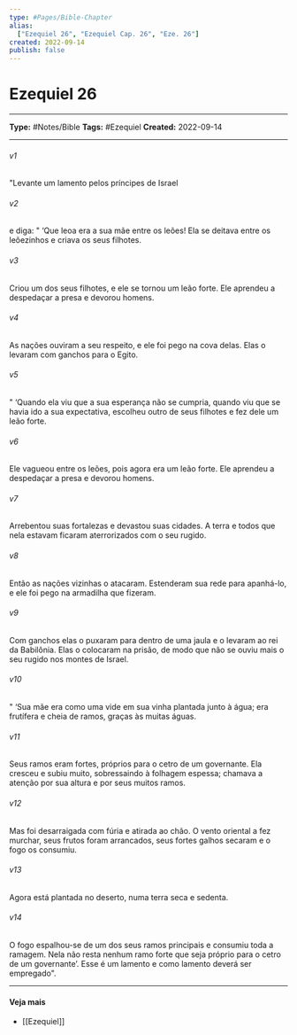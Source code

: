 ```yaml
---
type: #Pages/Bible-Chapter
alias:
  ["Ezequiel 26", "Ezequiel Cap. 26", "Eze. 26"]
created: 2022-09-14
publish: false
---
```


# Ezequiel 26

---

**Type:** #Notes/Bible
**Tags:** #Ezequiel
**Created:** 2022-09-14

---

###### v1
"Levante um lamento pelos príncipes de Israel
###### v2
e diga: " ‘Que leoa era a sua mãe entre os leões! Ela se deitava entre os leõezinhos e criava os seus filhotes.
###### v3
Criou um dos seus filhotes, e ele se tornou um leão forte. Ele aprendeu a despedaçar a presa e devorou homens.
###### v4
As nações ouviram a seu respeito, e ele foi pego na cova delas. Elas o levaram com ganchos para o Egito.
###### v5
" ‘Quando ela viu que a sua esperança não se cumpria, quando viu que se havia ido a sua expectativa, escolheu outro de seus filhotes e fez dele um leão forte.
###### v6
Ele vagueou entre os leões, pois agora era um leão forte. Ele aprendeu a despedaçar a presa e devorou homens.
###### v7
Arrebentou suas fortalezas e devastou suas cidades. A terra e todos que nela estavam ficaram aterrorizados com o seu rugido.
###### v8
Então as nações vizinhas o atacaram. Estenderam sua rede para apanhá-lo, e ele foi pego na armadilha que fizeram.
###### v9
Com ganchos elas o puxaram para dentro de uma jaula e o levaram ao rei da Babilônia. Elas o colocaram na prisão, de modo que não se ouviu mais o seu rugido nos montes de Israel.
###### v10
" ‘Sua mãe era como uma vide em sua vinha plantada junto à água; era frutífera e cheia de ramos, graças às muitas águas.
###### v11
Seus ramos eram fortes, próprios para o cetro de um governante. Ela cresceu e subiu muito, sobressaindo à folhagem espessa; chamava a atenção por sua altura e por seus muitos ramos.
###### v12
Mas foi desarraigada com fúria e atirada ao chão. O vento oriental a fez murchar, seus frutos foram arrancados, seus fortes galhos secaram e o fogo os consumiu.
###### v13
Agora está plantada no deserto, numa terra seca e sedenta.
###### v14
O fogo espalhou-se de um dos seus ramos principais e consumiu toda a ramagem. Nela não resta nenhum ramo forte que seja próprio para o cetro de um governante’. Esse é um lamento e como lamento deverá ser empregado".


---

#### Veja mais

- [[Ezequiel]]
